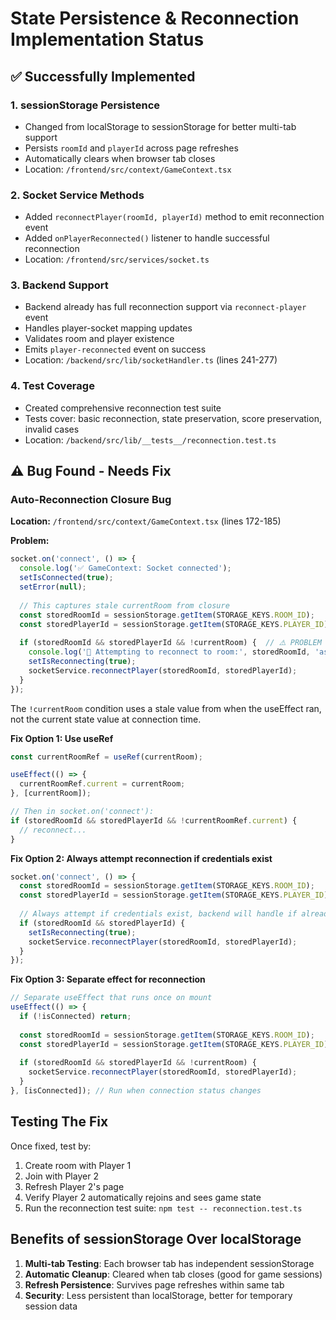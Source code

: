 # State Persistence & Reconnection Implementation Status

## ✅ Successfully Implemented

### 1. **sessionStorage Persistence**
- Changed from localStorage to sessionStorage for better multi-tab support
- Persists `roomId` and `playerId` across page refreshes
- Automatically clears when browser tab closes
- Location: `/frontend/src/context/GameContext.tsx`

### 2. **Socket Service Methods**
- Added `reconnectPlayer(roomId, playerId)` method to emit reconnection event
- Added `onPlayerReconnected()` listener to handle successful reconnection
- Location: `/frontend/src/services/socket.ts`

### 3. **Backend Support**
- Backend already has full reconnection support via `reconnect-player` event
- Handles player-socket mapping updates
- Validates room and player existence
- Emits `player-reconnected` event on success
- Location: `/backend/src/lib/socketHandler.ts` (lines 241-277)

### 4. **Test Coverage**
- Created comprehensive reconnection test suite
- Tests cover: basic reconnection, state preservation, score preservation, invalid cases
- Location: `/backend/src/lib/__tests__/reconnection.test.ts`

## ⚠️ Bug Found - Needs Fix

### **Auto-Reconnection Closure Bug**

**Location:** `/frontend/src/context/GameContext.tsx` (lines 172-185)

**Problem:**
```typescript
socket.on('connect', () => {
  console.log('✅ GameContext: Socket connected');
  setIsConnected(true);
  setError(null);
  
  // This captures stale currentRoom from closure
  const storedRoomId = sessionStorage.getItem(STORAGE_KEYS.ROOM_ID);
  const storedPlayerId = sessionStorage.getItem(STORAGE_KEYS.PLAYER_ID);
  
  if (storedRoomId && storedPlayerId && !currentRoom) {  // ⚠️ PROBLEM HERE
    console.log('🔄 Attempting to reconnect to room:', storedRoomId, 'as player:', storedPlayerId);
    setIsReconnecting(true);
    socketService.reconnectPlayer(storedRoomId, storedPlayerId);
  }
});
```

The `!currentRoom` condition uses a stale value from when the useEffect ran, not the current state value at connection time.

**Fix Option 1: Use useRef**
```typescript
const currentRoomRef = useRef(currentRoom);

useEffect(() => {
  currentRoomRef.current = currentRoom;
}, [currentRoom]);

// Then in socket.on('connect'):
if (storedRoomId && storedPlayerId && !currentRoomRef.current) {
  // reconnect...
}
```

**Fix Option 2: Always attempt reconnection if credentials exist**
```typescript
socket.on('connect', () => {
  const storedRoomId = sessionStorage.getItem(STORAGE_KEYS.ROOM_ID);
  const storedPlayerId = sessionStorage.getItem(STORAGE_KEYS.PLAYER_ID);
  
  // Always attempt if credentials exist, backend will handle if already connected
  if (storedRoomId && storedPlayerId) {
    setIsReconnecting(true);
    socketService.reconnectPlayer(storedRoomId, storedPlayerId);
  }
});
```

**Fix Option 3: Separate effect for reconnection**
```typescript
// Separate useEffect that runs once on mount
useEffect(() => {
  if (!isConnected) return;
  
  const storedRoomId = sessionStorage.getItem(STORAGE_KEYS.ROOM_ID);
  const storedPlayerId = sessionStorage.getItem(STORAGE_KEYS.PLAYER_ID);
  
  if (storedRoomId && storedPlayerId && !currentRoom) {
    socketService.reconnectPlayer(storedRoomId, storedPlayerId);
  }
}, [isConnected]); // Run when connection status changes
```

## Testing The Fix

Once fixed, test by:
1. Create room with Player 1
2. Join with Player 2
3. Refresh Player 2's page
4. Verify Player 2 automatically rejoins and sees game state
5. Run the reconnection test suite: `npm test -- reconnection.test.ts`

## Benefits of sessionStorage Over localStorage

1. **Multi-tab Testing**: Each browser tab has independent sessionStorage
2. **Automatic Cleanup**: Cleared when tab closes (good for game sessions)
3. **Refresh Persistence**: Survives page refreshes within same tab
4. **Security**: Less persistent than localStorage, better for temporary session data
